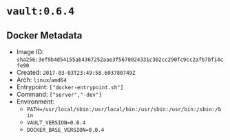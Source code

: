 # `vault:0.6.4`

## Docker Metadata

- Image ID: `sha256:3ef9b4d54155ab4367252aae3f5670024331c302cc290fc9cc2afb7bf14cfe90`
- Created: `2017-03-03T23:49:58.603780749Z`
- Arch: `linux`/`amd64`
- Entrypoint: `["docker-entrypoint.sh"]`
- Command: `["server","-dev"]`
- Environment:
  - `PATH=/usr/local/sbin:/usr/local/bin:/usr/sbin:/usr/bin:/sbin:/bin`
  - `VAULT_VERSION=0.6.4`
  - `DOCKER_BASE_VERSION=0.0.4`
